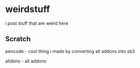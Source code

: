 # weirdstuff


i post stuff that are weird here


## Scratch

pencode - cool thing i made by converting all addons into sb2


alldons - all addons
